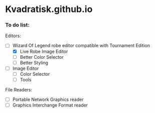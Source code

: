 # Kvadratisk.github.io

### To do list:
Editors: 
  - [ ] Wizard Of Legend robe editor compatible with Tournament Edition
    - [x] Live Robe Image Editor
    - [ ] Better Color Selector
    - [ ] Better Styling
  - [ ] Image Editor
    - [ ] Color Selector
    - [ ] Tools

File Readers:
  - [ ] Portable Network Graphics reader
  - [ ] Graphics Interchange Format reader
